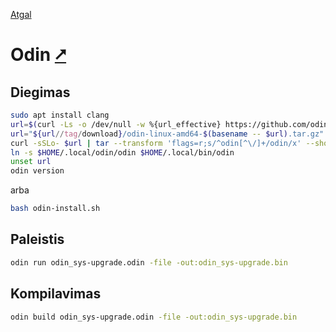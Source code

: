 [Atgal](./readme.md)

# Odin [&#x2B67;](ttps://odin-lang.org/)

## Diegimas

```bash
sudo apt install clang
url=$(curl -Ls -o /dev/null -w %{url_effective} https://github.com/odin-lang/Odin/releases/latest)
url="${url//tag/download}/odin-linux-amd64-$(basename -- $url).tar.gz"
curl -sSLo- $url | tar --transform 'flags=r;s/^odin[^\/]+/odin/x' --show-transformed-names -xzvC "$HOME/.local"
ln -s $HOME/.local/odin/odin $HOME/.local/bin/odin
unset url
odin version
```

arba

```bash
bash odin-install.sh
```

## Paleistis

```bash
odin run odin_sys-upgrade.odin -file -out:odin_sys-upgrade.bin
```

## Kompilavimas

```bash
odin build odin_sys-upgrade.odin -file -out:odin_sys-upgrade.bin
```
